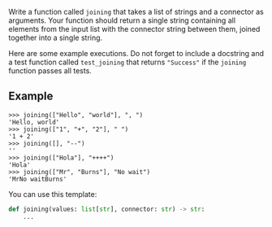 Write a function called `joining` that takes a list of strings and a connector as arguments. Your
function should return a single string containing all elements from the input list with the connector
string between them, joined together into a single string.

Here are some example executions. Do not forget to include a docstring and a test function
called `test_joining` that returns `"Success"` if the `joining` function passes all tests.

## Example

```console?lang=python&prompt=>>>
>>> joining(["Hello", "world"], ", ")
'Hello, world'
>>> joining(["1", "+", "2"], " ")
'1 + 2'
>>> joining([], "--")
''
>>> joining(["Hola"], "++++")
'Hola'
>>> joining(["Mr", "Burns"], "No wait")
'MrNo waitBurns'
```

You can use this template:

```python
def joining(values: list[str], connector: str) -> str:
    ...
```
